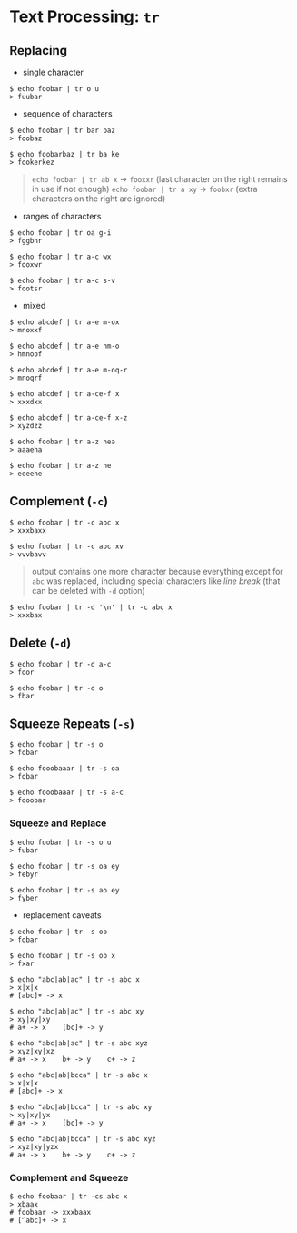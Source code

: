 # Text Processing: `tr`

## Replacing

* single character

```
$ echo foobar | tr o u
> fuubar
```

* sequence of characters

```
$ echo foobar | tr bar baz
> foobaz

$ echo foobarbaz | tr ba ke
> fookerkez
```

> `echo foobar | tr ab x` &rarr; `fooxxr` (last character on the right remains in use if not enough)
> `echo foobar | tr a xy` &rarr; `foobxr` (extra characters on the right are ignored)


* ranges of characters

```
$ echo foobar | tr oa g-i
> fggbhr

$ echo foobar | tr a-c wx
> fooxwr

$ echo foobar | tr a-c s-v
> footsr
```

* mixed

```
$ echo abcdef | tr a-e m-ox
> mnoxxf

$ echo abcdef | tr a-e hm-o
> hmnoof

$ echo abcdef | tr a-e m-oq-r
> mnoqrf

$ echo abcdef | tr a-ce-f x
> xxxdxx

$ echo abcdef | tr a-ce-f x-z
> xyzdzz

$ echo foobar | tr a-z hea
> aaaeha

$ echo foobar | tr a-z he
> eeeehe
```

## Complement (`-c`)

```
$ echo foobar | tr -c abc x
> xxxbaxx

$ echo foobar | tr -c abc xv
> vvvbavv
```

> output contains one more character because everything except for `abc` was replaced, including special characters like _line break_ (that can be deleted with `-d` option)

```
$ echo foobar | tr -d '\n' | tr -c abc x
> xxxbax
```

## Delete (`-d`)

```
$ echo foobar | tr -d a-c
> foor

$ echo foobar | tr -d o
> fbar
```

## Squeeze Repeats (`-s`)

```
$ echo foobar | tr -s o
> fobar

$ echo fooobaaar | tr -s oa
> fobar

$ echo fooobaaar | tr -s a-c
> fooobar
```

### Squeeze and Replace

```
$ echo foobar | tr -s o u
> fubar

$ echo foobar | tr -s oa ey
> febyr

$ echo foobar | tr -s ao ey
> fyber
```

* replacement caveats

```
$ echo foobar | tr -s ob
> fobar

$ echo foobar | tr -s ob x
> fxar
```

```
$ echo "abc|ab|ac" | tr -s abc x
> x|x|x
# [abc]+ -> x

$ echo "abc|ab|ac" | tr -s abc xy
> xy|xy|xy
# a+ -> x    [bc]+ -> y

$ echo "abc|ab|ac" | tr -s abc xyz
> xyz|xy|xz
# a+ -> x    b+ -> y    c+ -> z
```

```
$ echo "abc|ab|bcca" | tr -s abc x
> x|x|x
# [abc]+ -> x

$ echo "abc|ab|bcca" | tr -s abc xy
> xy|xy|yx
# a+ -> x    [bc]+ -> y

$ echo "abc|ab|bcca" | tr -s abc xyz
> xyz|xy|yzx
# a+ -> x    b+ -> y    c+ -> z
```

### Complement and Squeeze

```
$ echo foobaar | tr -cs abc x
> xbaax
# foobaar -> xxxbaax
# [^abc]+ -> x
```